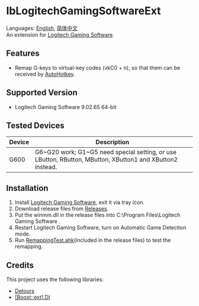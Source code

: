 # IbLogitechGamingSoftwareExt
Languages: [English](README.md), [简体中文](README.zh-Hans.md)  
An extension for [Logitech Gaming Software](https://support.logi.com/hc/en-gb/articles/360025298053-Logitech-Gaming-Software).

## Features
* Remap G-keys to virtual-key codes (vkC0 + n), so that them can be received by [AutoHotkey](https://www.autohotkey.com/).

## Supported Version
* Logitech Gaming Software 9.02.65 64-bit

## Tested Devices
Device | Description
------ | -----------
G600   | G6\~G20 work; G1\~G5 need special setting, or use LButton, RButton, MButton, XButton1 and XButton2 instead.

## Installation
1. Install [Logitech Gaming Software](https://support.logi.com/hc/en-gb/articles/360025298053-Logitech-Gaming-Software), exit it via tray icon.
1. Download release files from [Releases](../../releases).
1. Put the winmm.dll in the release files into C:\Program Files\Logitech Gaming Software .
1. Restart Logitech Gaming Software, turn on Automatic Game Detection mode.
1. Run [RemappingTest.ahk](RemappingTest.ahk)(included in the release files) to test the remapping.

## Credits
This project uses the following libraries:

* [Detours](https://github.com/microsoft/detours)
* [[Boost::ext].DI](https://github.com/boost-ext/di)
